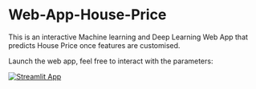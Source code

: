 # Web-App-House-Price
This is an interactive Machine learning and Deep Learning Web App that predicts House Price once features are customised.

Launch the web app, feel free to interact with the parameters:

[![Streamlit App](https://static.streamlit.io/badges/streamlit_badge_black_white.svg)](https:)
